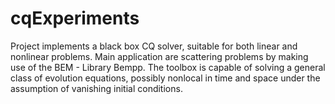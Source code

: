 # cqExperiments
Project implements a black box CQ solver, suitable for both linear and nonlinear problems. Main application are scattering problems by making use of the BEM - Library Bempp. The toolbox is capable of solving a general class of evolution equations, possibly nonlocal in time and space under the assumption of vanishing initial conditions. 
